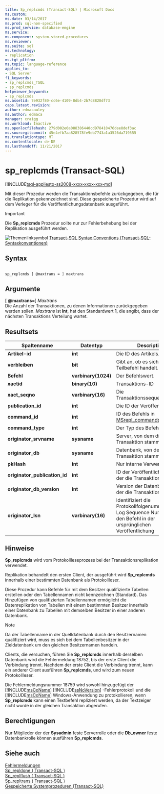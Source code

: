 ```yaml
---
title: Sp_replcmds (Transact-SQL) | Microsoft Docs
ms.custom: 
ms.date: 03/14/2017
ms.prod: sql-non-specified
ms.prod_service: database-engine
ms.service: 
ms.component: system-stored-procedures
ms.reviewer: 
ms.suite: sql
ms.technology:
- replication
ms.tgt_pltfrm: 
ms.topic: language-reference
applies_to:
- SQL Server
f1_keywords:
- sp_replcmds_TSQL
- sp_replcmds
helpviewer_keywords:
- sp_replcmds
ms.assetid: 7e932f80-cc6e-4109-8db4-2b7c8828df73
caps.latest.revision: 
author: edmacauley
ms.author: edmaca
manager: craigg
ms.workload: Inactive
ms.openlocfilehash: 279d002e0a088386440cd978410476dee8def3ac
ms.sourcegitcommit: 45e4efb7aa828578fe9eb7743a1a3526da719555
ms.translationtype: MT
ms.contentlocale: de-DE
ms.lasthandoff: 11/21/2017
---
```

# <a name="spreplcmds-transact-sql"></a>sp_replcmds (Transact-SQL)
[!INCLUDE[tsql-appliesto-ss2008-xxxx-xxxx-xxx-md](../../includes/tsql-appliesto-ss2008-xxxx-xxxx-xxx-md.md)]

  Mit dieser Prozedur werden die Transaktionsbefehle zurückgegeben, die für die Replikation gekennzeichnet sind. Diese gespeicherte Prozedur wird auf dem Verleger für die Veröffentlichungsdatenbank ausgeführt.  
  
> [!IMPORTANT]  
>  Die **Sp_replcmds** Prozedur sollte nur zur Fehlerbehebung bei der Replikation ausgeführt werden.  
  
 ![Themenlinksymbol](../../database-engine/configure-windows/media/topic-link.gif "Topic link icon") [Transact-SQL Syntax Conventions (Transact-SQL-Syntaxkonventionen)](../../t-sql/language-elements/transact-sql-syntax-conventions-transact-sql.md)  
  
## <a name="syntax"></a>Syntax  
  
```  
  
sp_replcmds [ @maxtrans = ] maxtrans  
```  
  
## <a name="arguments"></a>Argumente  
 [  **@maxtrans=**] *Maxtrans*  
 Die Anzahl der Transaktionen, zu denen Informationen zurückgegeben werden sollen. *Maxtrans* ist **Int**, hat den Standardwert **1**, die angibt, dass der nächsten Transaktions Verteilung wartet.  
  
## <a name="result-sets"></a>Resultsets  
  
|Spaltenname|Datentyp|Description|  
|-----------------|---------------|-----------------|  
|**Artikel-id**|**int**|Die ID des Artikels.|  
|**verbleiben**|**bit**|Gibt an, ob es sich um einen Teilbefehl handelt.|  
|**Befehl**|**varbinary(1024)**|Der Befehlswert.|  
|**xactid**|**binary(10)**|Transaktions-ID|  
|**xact_seqno**|**varbinary(16)**|Die Transaktionssequenznummer.|  
|**publication_id**|**int**|Die ID der Veröffentlichung.|  
|**command_id**|**int**|ID des Befehls in [MSrepl_commands](../../relational-databases/system-tables/msrepl-commands-transact-sql.md).|  
|**command_type**|**int**|Der Typ des Befehls.|  
|**originator_srvname**|**sysname**|Server, von dem die Transaktion stammt|  
|**originator_db**|**sysname**|Datenbank, von der die Transaktion stammt|  
|**pkHash**|**int**|Nur interne Verwendung.|  
|**originator_publication_id**|**int**|ID der Veröffentlichung, von der die Transaktion stammt|  
|**originator_db_version**|**int**|Version der Datenbank, von der die Transaktion stammt|  
|**originator_lsn**|**varbinary(16)**|Identifiziert die Protokollfolgenummer (LSN, Log Sequence Number) für den Befehl in der ursprünglichen Veröffentlichung|  
  
## <a name="remarks"></a>Hinweise  
 **Sp_replcmds** wird vom Protokollleseprozess bei der Transaktionsreplikation verwendet.  
  
 Replikation behandelt den ersten Client, der ausgeführt wird **Sp_replcmds** innerhalb einer bestimmten Datenbank als Protokollleser.  
  
 Diese Prozedur kann Befehle für mit dem Besitzer qualifizierte Tabellen erstellen oder den Tabellennamen nicht kennzeichnen (Standard). Das Hinzufügen von qualifizierten Tabellennamen ermöglicht die Datenreplikation von Tabellen mit einem bestimmten Besitzer innerhalb einer Datenbank zu Tabellen mit demselben Besitzer in einer anderen Datenbank.  
  
> [!NOTE]  
>  Da der Tabellenname in der Quelldatenbank durch den Besitzernamen qualifiziert wird, muss es sich bei dem Tabellenbesitzer in der Zieldatenbank um den gleichen Besitzernamen handeln.  
  
 Clients, die versuchen, führen Sie **Sp_replcmds** innerhalb derselben Datenbank wird die Fehlermeldung 18752, bis der erste Client die Verbindung trennt. Nachdem der erste Client die Verbindung trennt, kann ein anderer Client ausführen **Sp_replcmds**, und wird zum neuen Protokollleser.  
  
 Die Fehlermeldungsnummer 18759 wird sowohl hinzugefügt der [!INCLUDE[msCoName](../../includes/msconame-md.md)] [!INCLUDE[ssNoVersion](../../includes/ssnoversion-md.md)] -Fehlerprotokoll und die [!INCLUDE[msCoName](../../includes/msconame-md.md)] Windows-Anwendung zu protokollieren, wenn **Sp_replcmds** kann einen Textbefehl repliziert werden, da der Textzeiger nicht wurde in der gleichen Transaktion abgerufen.  
  
## <a name="permissions"></a>Berechtigungen  
 Nur Mitglieder der der **Sysadmin** feste Serverrolle oder die **Db_owner** feste Datenbankrolle können ausführen **Sp_replcmds**.  
  
## <a name="see-also"></a>Siehe auch  
 [Fehlermeldungen](../../relational-databases/native-client-odbc-error-messages/error-messages.md)   
 [Sp_repldone &#40; Transact-SQL &#41;](../../relational-databases/system-stored-procedures/sp-repldone-transact-sql.md)   
 [Sp_replflush &#40; Transact-SQL &#41;](../../relational-databases/system-stored-procedures/sp-replflush-transact-sql.md)   
 [Sp_repltrans &#40; Transact-SQL &#41;](../../relational-databases/system-stored-procedures/sp-repltrans-transact-sql.md)   
 [Gespeicherte Systemprozeduren &#40;Transact-SQL&#41;](../../relational-databases/system-stored-procedures/system-stored-procedures-transact-sql.md)  
  
  
